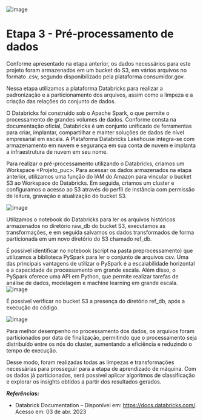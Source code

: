 ![image](https://user-images.githubusercontent.com/83672645/224572661-cebd62a3-3d7e-4195-80f0-3f97db0c7499.png)


# Etapa 3 - Pré-processamento de dados


  Conforme apresentado na etapa anterior, os dados necessários para este projeto foram armazenados em um bucket do S3, em vários arquivos no formato .csv, segundo disponibilizado pela plataforma consumidor.gov.

  Nessa etapa utilizamos a plataforma Databricks para realizar a padronização e a particionamento dos arquivos, assim como a limpeza e a criação das relações do conjunto de dados. 

  O Databricks foi construído sob o Apache Spark, o que permite o processamento de grandes volumes de dados. Conforme consta na documentação oficial, Databricks é um conjunto unificado de ferramentas para criar, implantar, compartilhar e manter soluções de dados de nível empresarial em escala. A Plataforma Databricks Lakehouse integra-se com armazenamento em nuvem e segurança em sua conta de nuvem e implanta a infraestrutura de nuvem em seu nome. 

  Para realizar o pré-processamento utilizando o Databricks, criamos um Workspace <Projeto_puc>. Para acessar os dados armazenados na etapa anterior, utilizamos uma função do IAM do Amazon para vincular o bucket S3 ao Workspace do Databricks. Em seguida, criamos um cluster <projeto-puc> e configuramos o acesso ao S3 através do perfil de instância com permissão de leitura, gravação e atualização do bucket S3.


![image](https://user-images.githubusercontent.com/83672645/230123929-1b29d219-1175-4741-b5bc-766e622373ac.png)


  Utilizamos o notebook do Databricks para ler os arquivos históricos armazenados no diretório raw_db do bucket S3, executamos as transformações, e em seguida salvamos os dados transformados de forma particionada em um novo diretório do S3 chamado ref_db. 

  É possível identificar no notebook (script na pasta preprocessamento) que utilizamos a biblioteca PySpark para ler o conjunto de arquivos csv. Uma das principais vantagens de utilizar o PySpark é a escalabilidade horizontal e a capacidade de processamento em grande escala. Além disso, o PySpark oferece uma API em Python, que permite realizar tarefas de análise de dados, modelagem e machine learning em grande escala.
![image](https://user-images.githubusercontent.com/83672645/230124166-19b9de78-3d15-404a-83cf-d73b8c01a34d.png)

É possível verificar no bucket S3 a presença do diretório ref_db, após a execução do código. 

![image](https://user-images.githubusercontent.com/83672645/230124344-6505a626-0a0a-44ad-b222-f1c1688bdf40.png)

  Para melhor desempenho no processamento dos dados, os arquivos foram particionados por data de finalização, permitindo que o processamento seja distribuído entre os nós do cluster, aumentando a eficiência e reduzindo o tempo de execução. 

  Desse modo, foram realizadas todas as limpezas e transformações necessárias para prosseguir para a etapa de aprendizado de máquina. Com os dados já particionados, será possível aplicar algoritmos de classificação e explorar os insights obtidos a partir dos resultados gerados.


***Referências:***
 - Databrick Documentation – Disponível em: https://docs.databricks.com/. Acesso em: 03 de abr. 2023
